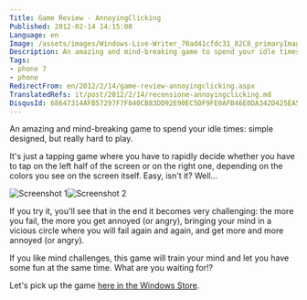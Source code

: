 ```yaml
---
Title: Game Review - AnnoyingClicking
Published: 2012-02-14 14:15:00
Language: en
Image: /assets/images/Windows-Live-Writer_70ad41cfdc31_82C8_primaryImage_3_65x65.jpg
Description: An amazing and mind-breaking game to spend your idle times simple designed, but really hard to play. It's just a tapping game where you have to rapidly decide whether you have to tap on the left half of the screen or on the right one, depending on the colors you see on the screen itself. Easy, isn't it? Well
Tags:
- phone 7
- phone
RedirectFrom: en/2012/2/14/game-review-annoyingclicking.aspx
TranslatedRefs: it/post/2012/2/14/recensione-annoyingclicking.md
DisqusId: 68647314AFB57297F7F840CB83DD92E90EC5DF9FE0AFB46E0DA342D425EA59D9
---
```

An amazing and mind-breaking game to spend your idle times: simple designed, but really hard to play.

It's just a tapping game where you have to rapidly decide whether you have to tap on the left half of the screen or on the right one, depending on the colors you see on the screen itself. Easy, isn't it? Well…

![Screenshot 1](/assets/images/Windows-Live-Writer_70ad41cfdc31_82C8_e64401f9-79f6-467f-a130-6780dace1220_3.png)![Screenshot 2](/assets/images/Windows-Live-Writer_70ad41cfdc31_82C8_836ece87-b747-4483-9108-4348b7c2c59b_6.png)

If you try it, you'll see that in the end it becomes very challenging: the more you fail, the more you get annoyed (or angry), bringing your mind in a vicious circle where you will fail again and again, and get more and more annoyed (or angry).

If you like mind challenges, this game will train your mind and let you have some fun at the same time. What are you waiting for!?

Let's pick up the game <a href="https://www.microsoft.com/store/productId/9WZDNCRDP9Z6" target="_blank"> here in the Windows Store</a>.